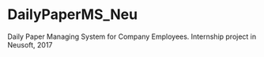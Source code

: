 # DailyPaperMS_Neu
Daily Paper Managing System for Company Employees. Internship project in Neusoft, 2017
